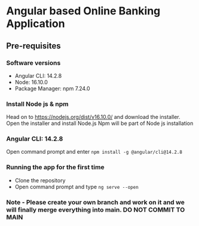 
# Angular based Online Banking Application

## Pre-requisites

### Software versions

- Angular CLI: 14.2.8
- Node: 16.10.0
- Package Manager: npm 7.24.0

### Install Node js & npm

Head on to <https://nodejs.org/dist/v16.10.0/> and download the installer.
Open the installer and install Node.js
Npm will be part of Node js installation

### Angular CLI: 14.2.8

Open command prompt and enter
`npm install -g @angular/cli@14.2.8`

### Running the app for the first time

- Clone the repository
- Open command prompt and type `ng serve --open`

### Note - Please create your own branch and work on it and we will finally merge everything into main. DO NOT COMMIT TO MAIN
